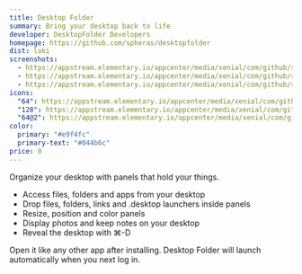 ```yaml
---
title: Desktop Folder
summary: Bring your desktop back to life
developer: DesktopFolder Developers
homepage: https://github.com/spheras/desktopfolder
dist: loki
screenshots:
  - https://appstream.elementary.io/appcenter/media/xenial/com/github/spheras.desktopfolder.desktop/CE8234DDAC407F4CC6E0F3F60FC9FC96/screenshots/image-1_orig.png
  - https://appstream.elementary.io/appcenter/media/xenial/com/github/spheras.desktopfolder.desktop/CE8234DDAC407F4CC6E0F3F60FC9FC96/screenshots/image-2_orig.png
  - https://appstream.elementary.io/appcenter/media/xenial/com/github/spheras.desktopfolder.desktop/CE8234DDAC407F4CC6E0F3F60FC9FC96/screenshots/image-3_orig.png
icons:
  "64": https://appstream.elementary.io/appcenter/media/xenial/com/github/spheras.desktopfolder.desktop/CE8234DDAC407F4CC6E0F3F60FC9FC96/icons/64x64/com.github.spheras.desktopfolder_com.github.spheras.desktopfolder.png
  "128": https://appstream.elementary.io/appcenter/media/xenial/com/github/spheras.desktopfolder.desktop/CE8234DDAC407F4CC6E0F3F60FC9FC96/icons/128x128/com.github.spheras.desktopfolder_com.github.spheras.desktopfolder.png
  "64@2": https://appstream.elementary.io/appcenter/media/xenial/com/github/spheras.desktopfolder.desktop/CE8234DDAC407F4CC6E0F3F60FC9FC96/icons/64x64@2/com.github.spheras.desktopfolder_com.github.spheras.desktopfolder.png
color:
  primary: "#e9f4fc"
  primary-text: "#044b6c"
price: 0
---
```


<p>Organize your desktop with panels that hold your things.</p>
<ul>
  <li>Access files, folders and apps from your desktop</li>
  <li>Drop files, folders, links and .desktop launchers inside panels</li>
  <li>Resize, position and color panels</li>
  <li>Display photos and keep notes on your desktop</li>
  <li>Reveal the desktop with ⌘-D</li>
</ul>
<p>Open it like any other app after installing. Desktop Folder will launch automatically when you next log in.</p>
